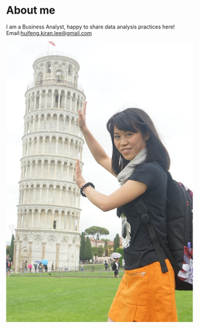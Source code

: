 # About me
I am a Business Analyst, happy to share data analysis practices here! Email:huifeng.kiran.lee@gmail.com

![ am a Business Analyst graduated from Manchester Business School, happy to meet you here.](images/IMG_0226.JPG)

